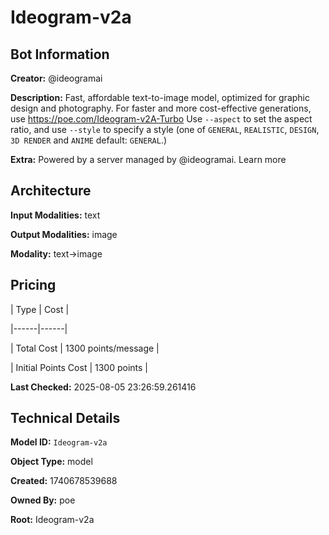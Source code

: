 # Ideogram-v2a

## Bot Information

**Creator:** @ideogramai

**Description:** Fast, affordable text-to-image model, optimized for graphic design and photography. For faster and more cost-effective generations, use https://poe.com/Ideogram-v2A-Turbo
Use `--aspect` to set the aspect ratio, and use `--style` to specify a style (one of `GENERAL`, `REALISTIC`, `DESIGN`, `3D RENDER` and `ANIME` default: `GENERAL`.)

**Extra:** Powered by a server managed by @ideogramai. Learn more


## Architecture

**Input Modalities:** text

**Output Modalities:** image

**Modality:** text->image


## Pricing

| Type | Cost |

|------|------|

| Total Cost | 1300 points/message |

| Initial Points Cost | 1300 points |


**Last Checked:** 2025-08-05 23:26:59.261416


## Technical Details

**Model ID:** `Ideogram-v2a`

**Object Type:** model

**Created:** 1740678539688

**Owned By:** poe

**Root:** Ideogram-v2a
